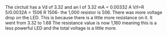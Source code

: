 The circtuit has a Vd of 3.32 and an I of 3.32 mA = 0.00332 A
V/I=R 5/0.0032A = 1506 R
1506- the 1,000 resistor is 506.
There was more voltage drop on the LED. This is because there is a little more resistance on it. It went from 3.32 to 1.68
The resistance value is now 1,160 meaning this is a less powerful LED and the total voltage is a little more.
